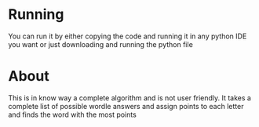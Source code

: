 # Running
You can run it by either copying the code and running it in any python IDE you want or just downloading and running the python file
# About
This is in know way a complete algorithm and is not user friendly. It takes a complete list of possible wordle answers and assign points to each letter and finds the word with the most points